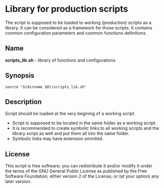 # Library for production scripts
The script is supposed to be loaded to working (production) scripts as a library. It can be considered as a framework for those scripts. It contains common configuration parameters and common functions definitions.

## Name
**scripts_lib.sh** - library of functions and configurations

## Synopsis
    source "$(dirname $0)/scripts_lib.sh"

## Description
Script should be loaded at the very begining of a working script.

- Script is supposed to be located in the same folder as a working script.
- It is recommended to create symbolic links to all working scripts and the library script as well and put them all into the same folder.
- Symbolic links may have extension ommited.

## License
This script is free software; you can redistribute it and/or modify it under the terms of the GNU General Public License as published by the Free Software Foundation; either version 2 of the License, or (at your option) any later version.
